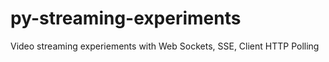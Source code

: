 # py-streaming-experiments
 Video streaming experiements with Web Sockets, SSE, Client HTTP Polling
